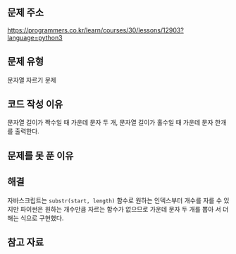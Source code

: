 ## 문제 주소

https://programmers.co.kr/learn/courses/30/lessons/12903?language=python3

## 문제 유형

문자열 자르기 문제

## 코드 작성 이유

문자열 길이가 짝수일 때 가운데 문자 두 개, 문자열 길이가 홀수일 때 가운데 문자
한개를 출력한다.

## 문제를 못 푼 이유

## 해결

자바스크립트는 `substr(start, length)` 함수로 원하는 인덱스부터 개수를 자를 수
있지만 파이썬은 원하는 개수만큼 자르는 함수가 없으므로 가운데 문자 두 개를 뽑아
서 더해는 식으로 구현했다.

## 참고 자료
